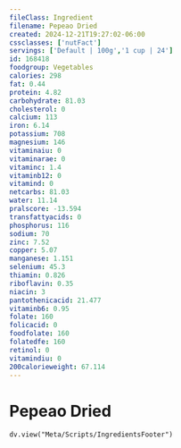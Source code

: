 ```yaml
---
fileClass: Ingredient
filename: Pepeao Dried
created: 2024-12-21T19:27:02-06:00
cssclasses: ['nutFact']
servings: ['Default | 100g','1 cup | 24']
id: 168418
foodgroup: Vegetables
calories: 298
fat: 0.44
protein: 4.82
carbohydrate: 81.03
cholesterol: 0
calcium: 113
iron: 6.14
potassium: 708
magnesium: 146
vitaminaiu: 0
vitaminarae: 0
vitaminc: 1.4
vitaminb12: 0
vitamind: 0
netcarbs: 81.03
water: 11.14
pralscore: -13.594
transfattyacids: 0
phosphorus: 116
sodium: 70
zinc: 7.52
copper: 5.07
manganese: 1.151
selenium: 45.3
thiamin: 0.826
riboflavin: 0.35
niacin: 3
pantothenicacid: 21.477
vitaminb6: 0.95
folate: 160
folicacid: 0
foodfolate: 160
folatedfe: 160
retinol: 0
vitamindiu: 0
200calorieweight: 67.114
---
```


# Pepeao Dried

```dataviewjs
dv.view("Meta/Scripts/IngredientsFooter")
```